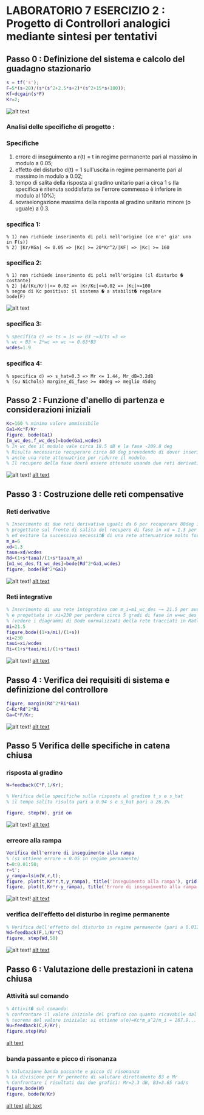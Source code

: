 # LABORATORIO 7 ESERCIZIO 2 : Progetto di Controllori analogici mediante sintesi per tentativi

## Passo 0 : Definizione del sistema e calcolo del guadagno stazionario

```Matlab
s = tf('s');
F=5*(s+20)/(s*(s^2+2.5*s+2)*(s^2+15*s+100));
Kf=dcgain(s*F)
Kr=2;
```
![alt text](https://github.com/lorenzobellino/Controlli-Automatici/blob/master/Laboratori/LAB07/img/e2passo0.JPG)

### Analisi delle specifiche di progetto :
### Specifiche
1. errore di inseguimento a r(t) = t in regime permanente pari al massimo in modulo a 0.05;
2. effetto del disturbo d(t) = 1 sull'uscita in regime permanente pari al massimo in modulo a 0.02;
3. tempo di salita della risposta al gradino unitario pari a circa 1 s (la specifica è ritenuta soddisfatta se l'errore commesso è inferiore in modulo al 10%);
4. sovraelongazione massima della risposta al gradino unitario minore (o uguale) a 0.3.

### specifica 1:
```
% 1) non richiede inserimento di poli nell'origine (ce n'e' gia' uno in F(s))
% 2) |Kr/KGa| <= 0.05 => |Kc| >= 20*Kr^2/|KF| => |Kc| >= 160
```

### specifica 2:
```
% 1) non richiede inserimento di poli nell'origine (il disturbo � costante)
% 2) |d/(Kc/Kr)|<= 0.02 => |Kr/Kc|<=0.02 => |Kc|>=100
% segno di Kc positivo: il sistema � a stabilit� regolare
bode(F)
```
![alt text](https://github.com/lorenzobellino/Controlli-Automatici/blob/master/Laboratori/LAB07/img/e2passo1bode.JPG)

### specifica 3:
```Matlab
% specifica c) => ts = 1s => B3 ~=3/ts =3 =>
% wc < B3 < 2*wc => wc ~= 0.63*B3
wcdes=1.9
```

### specifica 4:
```
% specifica d) => s_hat=0.3 => Mr <= 1.44, Mr_dB=3.2dB
% (su Nichols) margine_di_fase >= 40deg => meglio 45deg
```
## Passo 2 : Funzione d'anello di partenza e considerazioni iniziali
```Matlab
Kc=160 % minimo valore ammissibile
Ga1=Kc*F/Kr
figure, bode(Ga1)
[m_wc_des,f_wc_des]=bode(Ga1,wcdes)
% In wc_des il modulo vale circa 18.5 dB e la fase -209.8 deg
% Risulta necessario recuperare circa 80 deg prevedendo di dover inserire
% anche una rete attenuatrice per ridurre il modulo.
% Il recupero della fase dovrà essere ottenuto usando due reti derivative.
```
![alt text](https://github.com/lorenzobellino/Controlli-Automatici/blob/master/Laboratori/LAB07/img/e2passo2.JPG)!
[alt text](https://github.com/lorenzobellino/Controlli-Automatici/blob/master/Laboratori/LAB07/img/e2passo2bode.JPG)

## Passo 3 : Costruzione delle reti compensative
### Reti derivative
```Matlab
% Inserimento di due reti derivative uguali da 6 per recuperare 80deg in w=wc_des,
% progettate sul fronte di salita del recupero di fase in xd = 1.3 per limitare l'aumento di modulo
% ed evitare la successiva necessit� di una rete attenuatrice molto forte
m_a=6
xd=1.3
taua=xd/wcdes
Rd=(1+s*taua)/(1+s*taua/m_a)
[m1_wc_des,f1_wc_des]=bode(Rd^2*Ga1,wcdes)
figure, bode(Rd^2*Ga1)
```
![alt text](https://github.com/lorenzobellino/Controlli-Automatici/blob/master/Laboratori/LAB07/img/e2passo3.JPG)!
[alt text](https://github.com/lorenzobellino/Controlli-Automatici/blob/master/Laboratori/LAB07/img/e2passo3bode.JPG)

### Reti integrative
```Matlab
% Inserimento di una rete integrativa con m_i=m1_wc_des ~= 21.5 per avere wc_finale=wc_des
% e progettata in xi=230 per perdere circa 5 gradi di fase in w=wc_des
% (vedere i diagrammi di Bode normalizzati della rete tracciati in Matlab)
mi=21.5
figure,bode((1+s/mi)/(1+s))
xi=230
taui=xi/wcdes
Ri=(1+s*taui/mi)/(1+s*taui)
```
![alt text](https://github.com/lorenzobellino/Controlli-Automatici/blob/master/Laboratori/LAB07/img/e2passo32.JPG)!
[alt text](https://github.com/lorenzobellino/Controlli-Automatici/blob/master/Laboratori/LAB07/img/e2passo3bode2.JPG)

## Passo 4 : Verifica dei requisiti di sistema e definizione del controllore

```Matlab
figure, margin(Rd^2*Ri*Ga1)
C=Kc*Rd^2*Ri
Ga=C*F/Kr;
```
![alt text](https://github.com/lorenzobellino/Controlli-Automatici/blob/master/Laboratori/LAB07/img/e2passo4.JPG)!
[alt text](https://github.com/lorenzobellino/Controlli-Automatici/blob/master/Laboratori/LAB07/img/e2passo4margin.JPG)

## Passo 5 Verifica delle specifiche in catena chiusa
### risposta al gradino

```Matlab
W=feedback(C*F,1/Kr);

% Verifica delle specifiche sulla risposta al gradino t_s e s_hat
% il tempo salita risulta pari a 0.94 s e s_hat pari a 26.3%

figure, step(W), grid on
```
![alt text](https://github.com/lorenzobellino/Controlli-Automatici/blob/master/Laboratori/LAB07/img/e2passo5peak.JPG)!
[alt text](https://github.com/lorenzobellino/Controlli-Automatici/blob/master/Laboratori/LAB07/img/e2passo5salita.JPG)

### erreore alla rampa
```Matlab
Verifica dell'errore di inseguimento alla rampa
% (si ottiene errore = 0.05 in regime permanente)
t=0:0.01:50;
r=t';
y_rampa=lsim(W,r,t);
figure, plot(t,Kr*r,t,y_rampa), title('Inseguimento alla rampa'), grid on
figure, plot(t,Kr*r-y_rampa), title('Errore di inseguimento alla rampa'), grid on
```
![alt text](https://github.com/lorenzobellino/Controlli-Automatici/blob/master/Laboratori/LAB07/img/e2passo5rampa.JPG)!
[alt text](https://github.com/lorenzobellino/Controlli-Automatici/blob/master/Laboratori/LAB07/img/e2passo5errorerampa.JPG)

### verifica dell'effetto del disturbo in regime permanente
```Matlab
% Verifica dell'effetto del disturbo in regime permanente (pari a 0.0125)
Wd=feedback(F,1/Kr*C)
figure, step(Wd,50)
```
![alt text](https://github.com/lorenzobellino/Controlli-Automatici/blob/master/Laboratori/LAB07/img/e2passo5wd.JPG)!
[alt text](https://github.com/lorenzobellino/Controlli-Automatici/blob/master/Laboratori/LAB07/img/e2passo5wddef.JPG)

## Passo 6 : Valutazione delle prestazioni in catena chiusa

### Attività sul comando
```Matlab
% Attivit� sul comando:
% confrontare il valore iniziale del grafico con quanto ricavabile dal
% teorema del valore iniziale; si ottiene u(o)=Kc*m_a^2/m_i = 267.9...
Wu=feedback(C,F/Kr);
figure,step(Wu)
```
[alt text](https://github.com/lorenzobellino/Controlli-Automatici/blob/master/Laboratori/LAB07/img/e2passo6wu.JPG)

### banda passante e picco di risonanza
```Matlab
% Valutazione banda passante e picco di risonanza
% La divisione per Kr permette di valutare direttamente B3 e Mr
% Confrontare i risultati dai due grafici: Mr=2.3 dB, B3=3.65 rad/s
figure,bode(W)
figure, bode(W/Kr)
```
[alt text](https://github.com/lorenzobellino/Controlli-Automatici/blob/master/Laboratori/LAB07/img/e2passo6bode1.JPG)
[alt text](https://github.com/lorenzobellino/Controlli-Automatici/blob/master/Laboratori/LAB07/img/e2passo6bode2.JPG)
